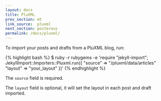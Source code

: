 ```yaml
---
layout: docs
title: PluXML
prev_section: mt
link_source:  pluxml
next_section: posterous
permalink: /docs/pluxml/
---
```


To import your posts and drafts from a PluXML blog, run:

{% highlight bash %}
$ ruby -r rubygems -e 'require "jekyll-import";
    JekyllImport::Importers::Pluxml.run({
      "source" => "/pluxml/data/articles"
      "layout" => "your_layout"
    })'
{% endhighlight %}

The `source` field is required.

The `layout` field is optional, it will set the layout in each post and draft imported.
